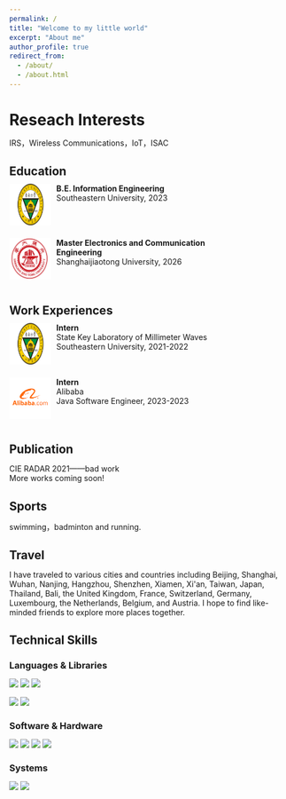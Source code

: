 ```yaml
---
permalink: /
title: "Welcome to my little world"
excerpt: "About me"
author_profile: true
redirect_from: 
  - /about/
  - /about.html
---
```


Reseach Interests
======
IRS，Wireless Communications，IoT，ISAC

Education
------
<meta http-equiv="Content-Type" content="text/html;charset=utf-8">
<style type="text/css">
*{padding:0;margin:0;}
.media{width:100%;margin:0 auto;border:0 solid #ccc;padding:10px 0;}
.media:after{clear:both;display:block;width:0;height:0;content:""}
.pull-left{float:left;border:0 solid #ccc}
.pull-left img{width:75px;}
.media-body{width:70%;float:left;margin-left:10px;}
</style>

<div class="media">
    <span class="pull-left"><img src="images/seu.png" width="75px" height="75px"/></span>
    <div class="media-body">
        <div><span style="font-weight: bold">B.E. Information Engineering</span></div>
        <div>Southeastern University, 2023</div>
    </div>
</div>

<div class="media">
    <span class="pull-left"><img src="images/mysjtu.png" width="75px" height="75px"/></span>
    <div class="media-body">
        <div><span style="font-weight: bold">Master Electronics and Communication Engineering</span></div>
        <div>Shanghaijiaotong University, 2026</div>
    </div>
</div>

Work Experiences
------
<div class="media">
    <span class="pull-left"><img src="images/seu.png" width="75px" height="75px"/></span>
    <div class="media-body">
        <div><span style="font-weight: bold">Intern</span></div>
        <div>State Key Laboratory of Millimeter Waves</div>
        <div>Southeastern University, 2021-2022</div>
    </div>
</div>

<div class="media">
    <span class="pull-left"><img src="images/ali.png" width="75px" height="75px"/></span>
    <div class="media-body">
        <div><span style="font-weight: bold">Intern</span></div>
        <div>Alibaba</div>
        <div>Java Software Engineer, 2023-2023</div>
    </div>
</div>

Publication
------
CIE RADAR 2021——bad work
<br>More works coming soon!

Sports
------
swimming，badminton and running.

Travel
------
I have traveled to various cities and countries including Beijing, Shanghai, Wuhan, Nanjing, Hangzhou, Shenzhen, Xiamen, Xi'an, Taiwan, Japan, Thailand, Bali, the United Kingdom, France, Switzerland, Germany, Luxembourg, the Netherlands, Belgium, and Austria. I hope to find like-minded friends to explore more places together.


Technical Skills
------

### Languages & Libraries
[![](https://img.shields.io/badge/Python-3776AB?style=for-the-badge&logo=python&logoColor=white)]()
[![](https://img.shields.io/badge/C++-00599C?style=for-the-badge&logo=cplusplus&logoColor=white)]()
[![](https://img.shields.io/badge/Java-F7DF1E?style=for-the-badge&logo=java&logoColor=white)]()

[![](https://img.shields.io/badge/HTML-E34F26?style=for-the-badge&logo=html5&logoColor=white)]()
[![](https://img.shields.io/badge/LaTeX-008080?style=for-the-badge&logo=latex&logoColor=white)]()



### Software & Hardware
[![](https://img.shields.io/badge/MySQL-4479A1?style=for-the-badge&logo=mysql&logoColor=white)]()
[![](https://img.shields.io/badge/Redis-DC382D?style=for-the-badge&logo=redis&logoColor=white)]()
[![](https://img.shields.io/badge/Tensorflow-FF6F00?style=for-the-badge&logo=tensorflow&logoColor=white)]()
[![](https://img.shields.io/badge/Springboot-6DB33F?style=for-the-badge&logo=springboot&logoColor=white)]()



### Systems
[![](https://img.shields.io/badge/Windows-0067B8?style=for-the-badge&logo=windows%2011&logoColor=white)]()
[![](https://img.shields.io/badge/macOS-000000?style=for-the-badge&logo=macOS%2011&logoColor=white)]()

